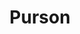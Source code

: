 ---
title: "Purson"
summary: "Psychedelic rock band from Southend-On-Sea, England. Final line-up: Rosalie Cunningham - vocals, guitar George Hudson - lead guitar, backing vocals Samuel Shove - Keyboards Justin Smith - bass Raphael Mura - drums Former members: Ed Turner - bass, guitar, percussion Barnaby Maddick - bass Jack Hobbs - drums James Last - drums During a UK tour in which a number of shows were cancelled, Purson announced that their 15 December 2016 London show at venue 'The Lexington' would be the band's last. Rosalie Cunningham, George Hudson, Samuel Shove, Justin Smith and Raphael Mura were joined by Jack Hobbs on Electric Piano for that show an hour after which the band's facebook page proclaimed: \"Thank you and goodnight.\" No explanation for the decision was made public. Rosalie Cunningham subsequently released a solo album."
image: "purson.jpg"
---